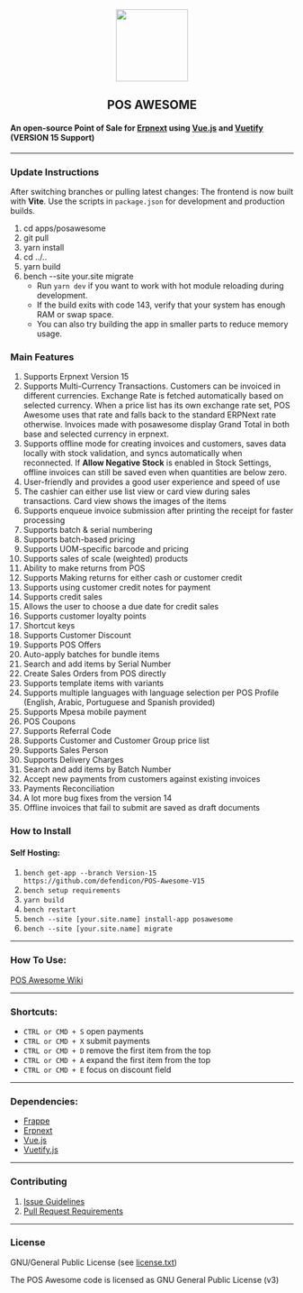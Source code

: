 <div align="center">
    <img src="https://frappecloud.com/files/pos.png" height="128">
    <h2>POS AWESOME</h2>
</div>

#### An open-source Point of Sale for [Erpnext](https://github.com/frappe/erpnext) using [Vue.js](https://github.com/vuejs/vue) and [Vuetify](https://github.com/vuetifyjs/vuetify) (VERSION 15 Support)

---

### Update Instructions

After switching branches or pulling latest changes:
The frontend is now built with **Vite**. Use the scripts in `package.json` for development and production builds.

1. cd apps/posawesome
2. git pull
3. yarn install
4. cd ../..
5. yarn build
6. bench --site your.site migrate
   - Run `yarn dev` if you want to work with hot module reloading during development.
   - If the build exits with code 143, verify that your system has enough RAM or swap space.
   - You can also try building the app in smaller parts to reduce memory usage.

### Main Features

1. Supports Erpnext Version 15
2. Supports Multi-Currency Transactions.
   Customers can be invoiced in different currencies.
   Exchange Rate is fetched automatically based on selected currency. When a price list has its own exchange rate set, POS Awesome uses that rate and falls back to the standard ERPNext rate otherwise.
   Invoices made with posawesome display Grand Total in both base and selected currency in erpnext.
3. Supports offline mode for creating invoices and customers, saves data locally with stock validation, and syncs automatically when reconnected. If **Allow Negative Stock** is enabled in Stock Settings, offline invoices can still be saved even when quantities are below zero.
4. User-friendly and provides a good user experience and speed of use
5. The cashier can either use list view or card view during sales transactions. Card view shows the images of the items
6. Supports enqueue invoice submission after printing the receipt for faster processing
7. Supports batch & serial numbering
8. Supports batch-based pricing
9. Supports UOM-specific barcode and pricing
10. Supports sales of scale (weighted) products
11. Ability to make returns from POS
12. Supports Making returns for either cash or customer credit
13. Supports using customer credit notes for payment
14. Supports credit sales
15. Allows the user to choose a due date for credit sales
16. Supports customer loyalty points
17. Shortcut keys
18. Supports Customer Discount
19. Supports POS Offers
20. Auto-apply batches for bundle items
21. Search and add items by Serial Number
22. Create Sales Orders from POS directly
23. Supports template items with variants
24. Supports multiple languages with language selection per POS Profile (English, Arabic, Portuguese and Spanish provided)
25. Supports Mpesa mobile payment
26. POS Coupons
27. Supports Referral Code
28. Supports Customer and Customer Group price list
29. Supports Sales Person
30. Supports Delivery Charges
31. Search and add items by Batch Number
32. Accept new payments from customers against existing invoices
33. Payments Reconciliation
34. A lot more bug fixes from the version 14
35. Offline invoices that fail to submit are saved as draft documents

### How to Install

#### Self Hosting:

1. `bench get-app --branch Version-15 https://github.com/defendicon/POS-Awesome-V15`
2. `bench setup requirements`
3. `yarn build`
4. `bench restart`
5. `bench --site [your.site.name] install-app posawesome`
6. `bench --site [your.site.name] migrate`

---

### How To Use:

[POS Awesome Wiki](https://github.com/yrestom/POS-Awesome/wiki)

---

### Shortcuts:

- `CTRL or CMD + S` open payments
- `CTRL or CMD + X` submit payments
- `CTRL or CMD + D` remove the first item from the top
- `CTRL or CMD + A` expand the first item from the top
- `CTRL or CMD + E` focus on discount field

---

### Dependencies:

- [Frappe](https://github.com/frappe/frappe)
- [Erpnext](https://github.com/frappe/erpnext)
- [Vue.js](https://github.com/vuejs/vue)
- [Vuetify.js](https://github.com/vuetifyjs/vuetify)

---

### Contributing

1. [Issue Guidelines](https://github.com/frappe/erpnext/wiki/Issue-Guidelines)
2. [Pull Request Requirements](https://github.com/frappe/erpnext/wiki/Contribution-Guidelines)

---

### License

GNU/General Public License (see [license.txt](https://github.com/yrestom/POS-Awesome/blob/master/license.txt))

The POS Awesome code is licensed as GNU General Public License (v3)
